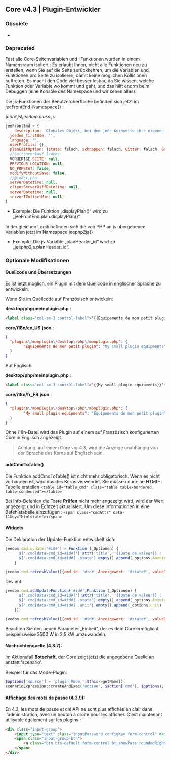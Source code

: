 ## Core v4.3 | Plugin-Entwickler

### Obsolete

-

### Deprecated

Fast alle Core-Seitenvariablen und -Funktionen wurden in einem Namensraum isoliert : Es erlaubt Ihnen, nicht alle Funktionen neu zu erstellen, wenn Sie auf die Seite zurückkehren, um die Variablen und Funktionen pro Seite zu isolieren, damit keine möglichen Kollisionen auftreten. Es macht den Code viel besser lesbar, da Sie wissen, welche Funktion oder Variable wo kommt und geht, und das hilft enorm beim Debuggen (eine Konsole des Namespace und wir sehen alles).

Die js-Funktionen der Benutzeroberfläche befinden sich jetzt im jeeFrontEnd-Namespace{} :

*\core\js\jeedom.class.js*

```js
jeeFrontEnd = {
  __description: 'Globales Objekt, bei dem jede Kernseite ihre eigenen Funktionen und Variablen in ihrem Unterobjektnamen registriert.',
  jeedom_firstUse: '',
  language: '',
  userProfils: {},
  planEditOption: {state: falsch, schnappen: falsch, Gitter: falsch, GridSize: falsch, hervorheben: true},
  //Seitenverlauf laden:
  VORHERIGE SEITE: null,
  PREVIOUS_LOCATION: null,
  NO_POPSTAT: false,
  modifyWithoutSave: false,
  //@index.php
  serverDatetime: null,
  clientServerDiffDatetime: null,
  serverDatetime: null,
  serverTZoffsetMin: null,
}
```

- Exemple: Die Funktion „displayPlan()“ wird zu „jeeFrontEnd.plan.displayPlan()“.

In der gleichen Logik befinden sich die von PHP an js übergebenen Variablen jetzt im Namespace jeephp2js{}

- Exemple: Die js-Variable „planHeader_id“ wird zu „jeephp2js.planHeader_id“.

### Optionale Modifikationen

#### Quellcode und Übersetzungen

Es ist jetzt möglich, ein Plugin mit dem Quellcode in englischer Sprache zu entwickeln.

Wenn Sie im Quellcode auf Französisch entwickeln:

**desktop/php/meinplugin.php** :

````html
<label class="col-sm-3 control-label">"{{Equipements de mon petit plugin}}"</label>
````

**core/i18n/en_US.json** :

````json
{
  "plugins\/monplugin\/desktop\/php\/monplugin.php": {
      	"Equipements de mon petit plugin": "My small plugin equipments",
  }
}
````

Auf Englisch:

**desktop/php/meinplugin.php** :

````html
<label class="col-sm-3 control-label">"{{My small plugin equipments}}"</label>
````

**core/i18n/fr_FR.json** :

````json
{
  "plugins\/monplugin\/desktop\/php\/monplugin.php": {
      	"My small plugin equipments": "Equipements de mon petit plugin",
  }
}
````
Ohne i18n-Datei wird das Plugin auf einem auf Französisch konfigurierten Core in Englisch angezeigt.

> Achtung, auf einem Core vor 4.3, wird die Anzeige unabhängig von der Sprache des Kerns auf Englisch sein.



#### addCmdToTable()

Die Funktion addCmdToTable() ist nicht mehr obligatorisch. Wenn es nicht vorhanden ist, wird das des Kerns verwendet. Sie müssen nur eine HTML-Tabelle erstellen `<table id="table_cmd" class="table table-bordered table-condensed"></table> `

Bei Info-Befehlen die Taste **Prüfen** nicht mehr angezeigt wird, wird der Wert angezeigt und in Echtzeit aktualisiert. Um diese Informationen in eine Befehlstabelle einzufügen : `<span class="cmdAttr" data-l1key="htmlstate"></span> `

#### Widgets

Die Deklaration der Update-Funktion entwickelt sich:

```js
jeedom.cmd.update['#id#'] = Funktion (_Optionen) {
      $('.cmd[data-cmd_id=#id#]').attr('title', '{{Date de valeur}} : '+_options.valueDate+'<br/>{{Datum der Abholung}} : '+_options.collectDate)
      $('.cmd[data-cmd_id=#id#] .state').empty().append(_options.Anzeigewert)
    }

jeedom.cmd.refreshValue([{cmd_id :'#id#',Anzeigewert: '#state#', valueDate: '#valueDate#', collectDate: '#collectDate#', alertLevel: '#alertLevel#'}])
```

Devient:

```js
jeedom.cmd.addUpdateFunction('#id#',Funktion (_Optionen) {
      $('.cmd[data-cmd_id=#id#]').attr('title', '{{Date de valeur}} : '+_options.valueDate+'<br/>{{Datum der Abholung}} : '+_options.collectDate)
      $('.cmd[data-cmd_id=#id#] .state').empty().append(_options.Anzeigewert)
      $('.cmd[data-cmd_id=#id#] .unit').empty().append(_options.unit)
    });

jeedom.cmd.refreshValue([{cmd_id :'#id#',Anzeigewert: '#state#', valueDate: '#valueDate#', collectDate: '#collectDate#', alertLevel: '#alertLevel#', unit: '#unite#'}])
```

Beachten Sie den neuen Parameter „Einheit“, der es dem Core ermöglicht, beispielsweise 3500 W in 3,5 kW umzuwandeln.

#### Nachrichtenquelle (4.3.7):

Im Aktionsfall **Botschaft**, der Core zeigt jetzt die angegebene Quelle an anstatt 'scenario'.

Beispiel für das Mode-Plugin:

````php
$options['source'] = 'plugin Mode '.$this->getName();
scenarioExpression::createAndExec('action', $action['cmd'], $options);
````

#### Affichage des mots de passe (4.3.9):

En 4.3, les mots de passe et clé API ne sont plus affichés en clair dans l'administration, avec un bouton à droite pour les afficher. C'est maintenant utilisable également sur les plugins :

````html
<div class="input-group">
    <input type="text" class="inputPassword configKey form-control" data-l1key="pass" placeholder="Account password" />
    <span class="input-group-btn">
        <a class="btn btn-default form-control bt_showPass roundedRight"><i class="fas fa-eye"></i></a>
    </span>
</div>
````